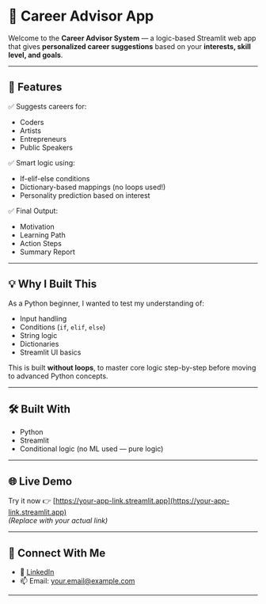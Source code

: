 # 🎯 Career Advisor App

Welcome to the **Career Advisor System** — a logic-based Streamlit web app that gives **personalized career suggestions** based on your **interests, skill level, and goals**.

---

## 🚀 Features

✅ Suggests careers for:
- Coders
- Artists
- Entrepreneurs
- Public Speakers

✅ Smart logic using:
- If-elif-else conditions
- Dictionary-based mappings (no loops used!)
- Personality prediction based on interest

✅ Final Output:
- Motivation
- Learning Path
- Action Steps
- Summary Report

---

## 💡 Why I Built This

As a Python beginner, I wanted to test my understanding of:
- Input handling
- Conditions (`if`, `elif`, `else`)
- String logic
- Dictionaries
- Streamlit UI basics

This is built **without loops**, to master core logic step-by-step before moving to advanced Python concepts.

---

## 🛠️ Built With

- Python
- Streamlit
- Conditional logic (no ML used — pure logic)

---

## 🌐 Live Demo

Try it now 👉 [https://your-app-link.streamlit.app](https://your-app-link.streamlit.app)  
*(Replace with your actual link)*

---

## 🤝 Connect With Me

- 💼 [LinkedIn](https://www.linkedin.com/in/your-link)
- 📫 Email: your.email@example.com

---